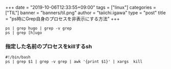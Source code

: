 +++
date = "2019-10-06T12:33:55+09:00"
tags = ["linux"]
categories = ["TIL"]
banner = "banners/til.png"
author = "taiichi.igawa"
type = "post"
title = "ps時にGrep自身のプロセスを非表示にする方法"
+++

```
ps | grep hugo | grep -v grep
ps | grep [h]ugo
```

### 指定した名前のプロセスをkillするsh

```
#!/bin/bash
ps | grep $1 | grep -v grep | awk '{print $1}' | xargs  kill
```